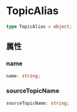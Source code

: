 # TopicAlias

```typescript
type TopicAlias = object;
```

## 属性

### name

```typescript
name: string;
```

### sourceTopicName

```typescript
sourceTopicName: string;
``` 
